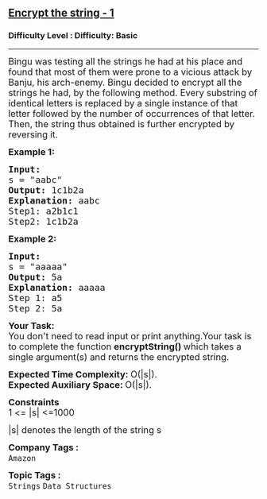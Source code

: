 <h2><a href="https://www.geeksforgeeks.org/problems/encrypt-the-string-10337/1?page=12&category=Strings&sortBy=submissions">Encrypt the string - 1</a></h2><h3>Difficulty Level : Difficulty: Basic</h3><hr><div class="problems_problem_content__Xm_eO"><div class="challenge_problem_statement">
<div class="msB challenge_problem_statement_body">
<div class="hackdown-content">
<p><span style="font-size:18px">Bingu was testing all the strings he had at his place&nbsp;and found that most of them were prone to a vicious attack by Banju, his arch-enemy. Bingu decided to encrypt all the strings he had, by the following method. Every substring of identical letters is replaced by a single instance of that letter followed by the number of occurrences of that letter. Then, the string thus obtained is further encrypted by reversing it.</span></p>

<p><span style="font-size:18px"><strong>Example 1:</strong></span></p>
</div>
</div>
</div>

<div class="challenge_input_format">
<div class="msB challenge_input_format_title">
<pre><span style="font-size:18px"><strong>Input:</strong>
s = "aabc"
<strong>Output: </strong>1c1b2a
<strong>Explanation: </strong>aabc
Step1: a2b1c1
Step2: 1c1b2a</span></pre>

<p><span style="font-size:18px"><strong>Example 2:</strong></span></p>

<pre><span style="font-size:18px"><strong>Input:
</strong>s = "aaaaa"
<strong>Output: </strong>5a
<strong>Explanation: </strong>aaaaa
Step 1: a5
Step 2: 5a</span></pre>

<p><span style="font-size:18px"><strong>Your Task:</strong><br>
You don't&nbsp;need to read&nbsp;input or print anything.Your task is to complete the function&nbsp;<strong>encryptString()&nbsp;</strong>which takes a single argument(s) and returns the encrypted string. </span></p>

<p><span style="font-size:18px"><strong>Expected Time Complexity:&nbsp;</strong>O(|s|).<br>
<strong>Expected Auxiliary Space:&nbsp;</strong>O(|s|).</span></p>
</div>
</div>

<div class="challenge_constraints">
<div class="msB challenge_constraints_title">
<p><span style="font-size:18px"><strong>Constraints</strong><br>
1 &lt;= |s| &lt;=1000</span></p>

<p><span style="font-size:18px">|s| denotes the&nbsp;length of the&nbsp;string s</span></p>
</div>
</div>
</div><p><span style=font-size:18px><strong>Company Tags : </strong><br><code>Amazon</code>&nbsp;<br><p><span style=font-size:18px><strong>Topic Tags : </strong><br><code>Strings</code>&nbsp;<code>Data Structures</code>&nbsp;